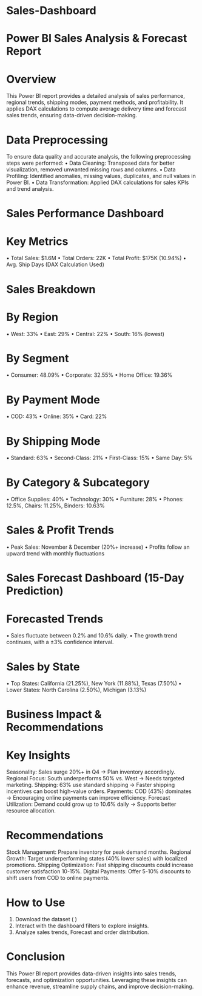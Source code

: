 # Sales-Dashboard
# Power BI Sales Analysis & Forecast Report
# Overview
This Power BI report provides a detailed analysis of sales performance, regional trends, shipping modes, payment methods, and profitability. It applies DAX calculations to compute average delivery time and forecast sales trends, ensuring data-driven decision-making.

# Data Preprocessing 
To ensure data quality and accurate analysis, the following preprocessing steps were performed:
•	Data Cleaning: Transposed data for better visualization, removed unwanted missing rows and columns.
•	Data Profiling: Identified anomalies, missing values, duplicates, and null values in Power BI.
•	Data Transformation: Applied DAX calculations for sales KPIs and trend analysis.

 

# Sales Performance Dashboard
# Key Metrics
•	Total Sales: $1.6M
•	Total Orders: 22K
•	Total Profit: $175K (10.94%)
•	Avg. Ship Days (DAX Calculation Used)

# Sales Breakdown
# By Region
•	West: 33%
•	East: 29%
•	Central: 22%
•	South: 16% (lowest)

 

# By Segment
•	Consumer: 48.09%
•	Corporate: 32.55%
•	Home Office: 19.36%
                 
# By Payment Mode
•	COD: 43%
•	Online: 35%
•	Card: 22%

               

# By Shipping Mode
•	Standard: 63%
•	Second-Class: 21%
•	First-Class: 15%
•	Same Day: 5%

                 

# By Category & Subcategory
•	Office Supplies: 40%
•	Technology: 30%
•	Furniture: 28%
•	Phones: 12.5%, Chairs: 11.25%, Binders: 10.63%

              

# Sales & Profit Trends
•	Peak Sales: November & December (20%+ increase)
•	Profits follow an upward trend with monthly fluctuations


 

# Sales Forecast Dashboard (15-Day Prediction)
# Forecasted Trends
•	Sales fluctuate between 0.2% and 10.6% daily.
•	The growth trend continues, with a ±3% confidence interval.
# Sales by State
•	Top States: California (21.25%), New York (11.88%), Texas (7.50%)
•	Lower States: North Carolina (2.50%), Michigan (3.13%)

 

# Business Impact & Recommendations
# Key Insights
Seasonality: Sales surge 20%+ in Q4 → Plan inventory accordingly.
Regional Focus: South underperforms 50% vs. West → Needs targeted marketing.
Shipping: 63% use standard shipping → Faster shipping incentives can boost high-value orders.
Payments: COD (43%) dominates → Encouraging online payments can improve efficiency.
Forecast Utilization: Demand could grow up to 10.6% daily → Supports better resource allocation.

# Recommendations
Stock Management: Prepare inventory for peak demand months.
Regional Growth: Target underperforming states (40% lower sales) with localized promotions.
Shipping Optimization: Fast shipping discounts could increase customer satisfaction 10-15%.
Digital Payments: Offer 5-10% discounts to shift users from COD to online payments.

# How to Use
1.	Download the dataset (  )
2.	Interact with the dashboard filters to explore insights.
3.	Analyze sales trends, Forecast and order distribution.
# Conclusion
This Power BI report provides data-driven insights into sales trends, forecasts, and optimization opportunities. Leveraging these insights can enhance revenue, streamline supply chains, and improve decision-making.


